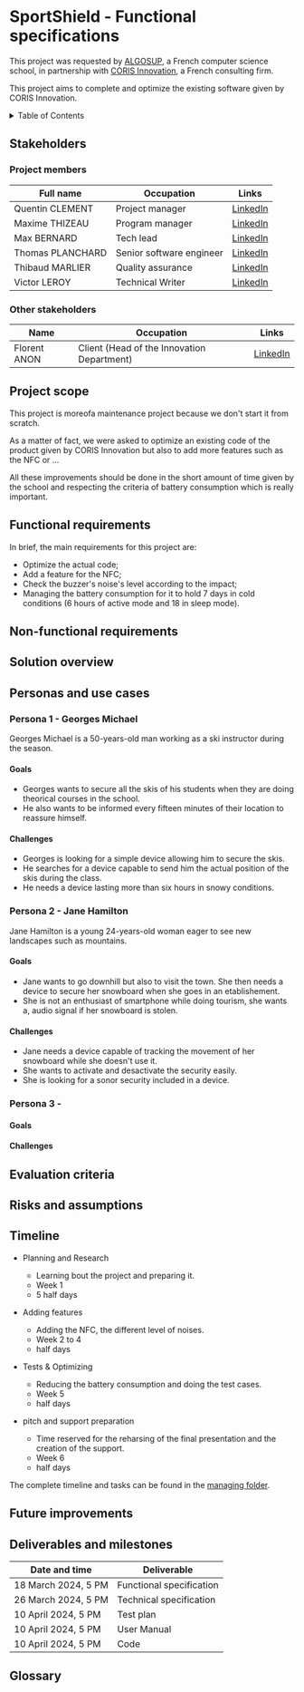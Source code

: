 # SportShield - Functional specifications

This project was requested by [ALGOSUP](https://algosup.com), a French computer science school, in partnership with [CORIS Innovation](https://www.corisinnovation.com/), a French consulting firm.

This project aims to complete and optimize the existing software given by CORIS Innovation.

<details>
<summary>Table of Contents</summary>

- [Stakeholders](#stakeholders)
  - [Project members](#project-members)
  - [Other stakeholders](#other-stakeholders)
- [Project scope](#project-scope)
- [Functional requirements](#functional-requirements)
- [Non-functional requirements](#non-functional-requirements)
- [Solution overview](#solution-overview)
- [Personas and use cases](#personas-and-use-cases)
  - [Persona 1 -](#persona-1--)
    - [Goals](#goals)
    - [Challenges](#challenges)
  - [Persona 2 -](#persona-2--)
    - [Goals](#goals-1)
    - [Challenges](#challenges-1)
  - [Persona 3 -](#persona-3--)
    - [Goals](#goals-2)
    - [Challenges](#challenges-2)
- [Evaluation criteria](#evaluation-criteria)
- [Risks and assumptions](#risks-and-assumptions)
- [Timeline](#timeline)
- [Future improvements](#future-improvements)
- [Deliverables and milestones](#deliverables-and-milestones)
- [Glossary](#glossary)
</summary></details>

## Stakeholders

### Project members

| Full name        | Occupation               | Links                                                               |
| ---------------- | ------------------------ | ------------------------------------------------------------------- |
| Quentin CLEMENT  | Project manager          | [LinkedIn](https://linkedin.com/in/quentin-cl%C3%A9ment-939110221/) |
| Maxime THIZEAU   | Program manager          | [LinkedIn](https://linkedin.com/in/maxime-thizeau-0b311a293)        |
| Max BERNARD      | Tech lead                | [LinkedIn](https://linkedin.com/in/max-bernard-b77680210)           |
| Thomas PLANCHARD | Senior software engineer | [LinkedIn](https://linkedin.com/in/thomas-planchard-461782221/)     |
| Thibaud MARLIER  | Quality assurance        | [LinkedIn](https://linkedin.com/in/thibaud-marlier/)                |
| Victor LEROY     | Technical Writer         | [LinkedIn](https://linkedin.com/in/victor-leroy-64baa3229/)         |

### Other stakeholders

| Name           | Occupation                                 | Links                                            |
| -------------- | ------------------------------------------ | ------------------------------------------------ |
| Florent ANON   | Client (Head of the Innovation Department) | [LinkedIn](https://linkedin.com/in/florentanon/) |

## Project scope

This project is moreofa maintenance project because we don't start it from scratch.

As a matter of fact, we were asked to optimize an existing code of the product given by CORIS Innovation but also to add more features such as the NFC or ... 

All these improvements should be done in the short amount of time given by the school and respecting the criteria of battery consumption which is really important.

## Functional requirements

In brief, the main requirements for this project are:

- Optimize the actual code;
- Add a feature for the NFC;
- Check the buzzer's noise's level according to the impact;
- Managing the battery consumption for it to hold 7 days in cold conditions (6 hours of active mode and 18 in sleep mode).

## Non-functional requirements

## Solution overview

## Personas and use cases

### Persona 1 - Georges Michael

Georges Michael is a 50-years-old man working as a ski instructor during the season.

#### Goals

- Georges wants to secure all the skis of his students when they are doing theorical courses in the school.
- He also wants to be informed every fifteen minutes of their location to reassure himself.

#### Challenges

- Georges is looking for a simple device allowing him to secure the skis.
- He searches for a device capable to send him the actual position of the skis during the class.
- He needs a device lasting more than six hours in snowy conditions.

### Persona 2 - Jane Hamilton

Jane Hamilton is a young 24-years-old woman eager to see new landscapes such as mountains.

#### Goals

- Jane wants to go downhill but also to visit the town. She then needs a device to secure her snowboard when she goes in an etablishement.
- She is not an enthusiast of smartphone while doing tourism, she wants a, audio signal if her snowboard is stolen.

#### Challenges

- Jane needs a device capable of tracking the movement of her snowboard while she doesn't use it.
- She wants to activate and desactivate the security easily.
- She is looking for a sonor security included in a device.

### Persona 3 -

#### Goals

#### Challenges

## Evaluation criteria

## Risks and assumptions

## Timeline

- Planning and Research
  - Learning bout the project and preparing it.
  - Week 1
  - 5 half days

- Adding features
  - Adding the NFC, the different level of noises.
  - Week 2 to 4
  - half days

- Tests & Optimizing
  - Reducing the battery consumption and doing the test cases.
  - Week 5
  - half days

- pitch and support preparation
  - Time reserved for the reharsing of the final presentation and the creation of the support.
  - Week 6
  - half days

The complete timeline and tasks can be found in the [managing folder](). <!-- TODO -->

## Future improvements

## Deliverables and milestones

| Date and time       | Deliverable              |
| --------------------| ------------------------ |
| 18 March 2024, 5 PM | Functional specification |
| 26 March 2024, 5 PM | Technical specification  |
| 10 April 2024, 5 PM | Test plan                |
| 10 April 2024, 5 PM | User Manual              |
| 10 April 2024, 5 PM | Code                     |

## Glossary
